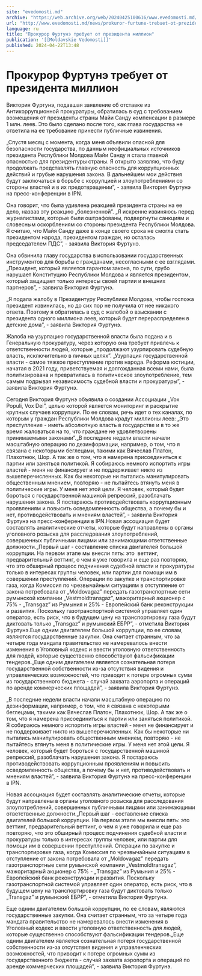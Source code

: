 ```yaml
---
site: "evedomosti.md"
archive: "https://web.archive.org/web/20240425100616/www.evedomosti.md/news/prokuror-furtune-trebuet-ot-prezidenta-million"
url: "http://www.evedomosti.md/news/prokuror-furtune-trebuet-ot-prezidenta-million"
language: ru
title: "Прокурор Фуртунэ требует от президента миллион"
publication: '[[Moldavskie Vedomosti]]'
published: 2024-04-22T13:48
---
```


# Прокурор Фуртунэ требует от президента миллион

Виктория Фуртунэ, подавшая заявление об отставке из Антикоррупционной прокуратуры, обратилась в суд с требованием возмещения от президенты страны Майи Санду компенсации в размере 1 млн. леев. Это было сделано после того, как глава государства не ответила на ее требование принести публичные извинения.

„Спустя месяц с момента, когда меня объявили опасной для безопасности государства, по данным неофициальных источников президента Республики Молдова Майи Санду я стала главной опасностью для президентуры страны. Я открыто заявляю, что буду продолжать представлять главную опасность для коррупционных действий и грубые нарушения закона. В дальнейшем мои действия будут заключаться в борьбе с коррупцией и злоупотреблениями со стороны властей и в их предотвращении”, - заявила Виктория Фуртунэ на пресс-конференции в IPN.

Она говорит, что была удивлена реакцией президента страны на ее дело, назвав эту реакцию „болезненной”. „Я искренне извиняюсь перед журналистами, которые были оштрафованы, подвергнуты санкциям и словесным оскорблениям со стороны президента Республики Молдова. Я считаю, что Майя Санду даже в конце своего срока не смогла стать президентом народа, президентом граждан, но осталась председателем ПДС”, - заявила Виктория Фуртунэ.

Она обвинила главу государства в использовании государственных инструментов для борьбы с гражданами, несогласными с ее взглядами. „Президент, который является гарантом закона, по сути, грубо нарушает Конституцию Республики Молдова и является президентом, который защищает только интересы своей партии и внешних партнеров”, - заявила Виктория Фуртунэ.

„Я подала жалобу в Президентуру Республики Молдова, чтобы госпожа президент извинилась, но до сих пор не получила от нее никакого ответа. Поэтому я обратилась в суд с жалобой о взыскании с президента одного миллиона леев, который будет перераспределен в детские дома”, - заявила Виктория Фуртунэ.

Жалоба на узурпацию государственной власти была подана и в Генеральную прокуратуру, через которую она требует привлечь к ответственности людей, которые „продолжают узурпировать судебную власть, исключительно в личных целях”. „Узурпация государственной власти - самое тяжкое преступление против народа. Реформа юстиции, начатая в 2021 году, приветствуемая и долгожданная всеми нами, была политизирована и превратилась в политическое злоупотребление, тем самым подрывая независимость судебной власти и прокуратуры”, - заявила Виктория Фуртунэ.

Сегодня Виктория Фуртунэ объявила о создании Ассоциации „Vox Populi, Vox Dei”, целью которой является мониторинг и раскрытие крупных случаев коррупции. По ее словам, речь идет о тех каналах, по которым у граждан Республики Молдова крадут миллионы леев: „Это преступление - иметь абсолютную власть в государстве и в то же время жаловаться на то, что граждане не удовлетворены принимаемыми законами”.„В последние недели власти начали масштабную операцию по дезинформации, например, о том, что я связана с некоторыми беглецами, такими как Вячеслав Платон, Плахотнюк, Шор. А так же о том, что я намерена присоединиться к партии или заняться политикой. Я собираюсь немного испортить игры властей - меня не финансирует и не поддерживает никто из вышеперечисленных. Как бы некоторые ни пытались манипулировать общественным мнением, повторяю - не пытайтесь втянуть меня в политические игры. У меня нет этой цели. Я человек, который будет бороться с государственной машиной репрессий, разоблачать нарушения закона. Я постараюсь противодействовать коррупционным проявлениям и повысить осведомленность общества, а почему бы и нет, противодействовать и мнениям властей”, - заявила Виктория Фуртунэ на пресс-конференции в IPN.Новая ассоциация будет составлять аналитические отчеты, которые будут направлены в органы уголовного розыска для расследования злоупотреблений, совершенных публичными лицами или занимающими ответственные должности.„Первый шаг - составление списка двигателей большой коррупции. На первом этапе мы внесли пять: это  веттинг, предварительный веттинг, о чем я уже говорила и еще раз повторяю, что это обширный процесс подчинения судебной власти и прокуратуры только в интересах группы человек, или партии для помощи им в совершении преступлений. Операции по закупке и транспортировке газа, когда Комиссия по чрезвычайным ситуациям в отступление от закона потребовала от „Moldovagaz” передать газотранспортные сети румынской компании „Vestmoldtransgaz”, мажоритарный акционер с 75% - „Transgaz” из Румыния и 25% - Европейский банк реконструкции и развития. Поскольку газотранспортной системой управляет один оператор, есть риск, что в будущем цену на транспортировку газа будут диктовать только „Transgaz” и румынский ЕБРР”, - отметила Виктория Фуртунэ.Еще одним двигателем большой коррупции, по ее словам, являются государственные закупки. Она считает странным, что за четыре года мандата правительство не намеревалось внести изменения в Уголовный кодекс и ввести уголовную ответственность для людей, которые существенно способствуют фальсификации тендеров.„Еще одним двигателем является сознательная потеря государственной собственности из-за отсутствия видения и управленческих возможностей, что приводит к потере огромных сумм из государственного бюджета - случай захвата аэропорта и операций по аренде коммерческих площадей”, - заявила Виктория Фуртунэ.

„В последние недели власти начали масштабную операцию по дезинформации, например, о том, что я связана с некоторыми беглецами, такими как Вячеслав Платон, Плахотнюк, Шор. А так же о том, что я намерена присоединиться к партии или заняться политикой. Я собираюсь немного испортить игры властей - меня не финансирует и не поддерживает никто из вышеперечисленных. Как бы некоторые ни пытались манипулировать общественным мнением, повторяю - не пытайтесь втянуть меня в политические игры. У меня нет этой цели. Я человек, который будет бороться с государственной машиной репрессий, разоблачать нарушения закона. Я постараюсь противодействовать коррупционным проявлениям и повысить осведомленность общества, а почему бы и нет, противодействовать и мнениям властей”, - заявила Виктория Фуртунэ на пресс-конференции в IPN.

Новая ассоциация будет составлять аналитические отчеты, которые будут направлены в органы уголовного розыска для расследования злоупотреблений, совершенных публичными лицами или занимающими ответственные должности.„Первый шаг - составление списка двигателей большой коррупции. На первом этапе мы внесли пять: это  веттинг, предварительный веттинг, о чем я уже говорила и еще раз повторяю, что это обширный процесс подчинения судебной власти и прокуратуры только в интересах группы человек, или партии для помощи им в совершении преступлений. Операции по закупке и транспортировке газа, когда Комиссия по чрезвычайным ситуациям в отступление от закона потребовала от „Moldovagaz” передать газотранспортные сети румынской компании „Vestmoldtransgaz”, мажоритарный акционер с 75% - „Transgaz” из Румыния и 25% - Европейский банк реконструкции и развития. Поскольку газотранспортной системой управляет один оператор, есть риск, что в будущем цену на транспортировку газа будут диктовать только „Transgaz” и румынский ЕБРР”, - отметила Виктория Фуртунэ.

Еще одним двигателем большой коррупции, по ее словам, являются государственные закупки. Она считает странным, что за четыре года мандата правительство не намеревалось внести изменения в Уголовный кодекс и ввести уголовную ответственность для людей, которые существенно способствуют фальсификации тендеров.„Еще одним двигателем является сознательная потеря государственной собственности из-за отсутствия видения и управленческих возможностей, что приводит к потере огромных сумм из государственного бюджета - случай захвата аэропорта и операций по аренде коммерческих площадей”, - заявила Виктория Фуртунэ.